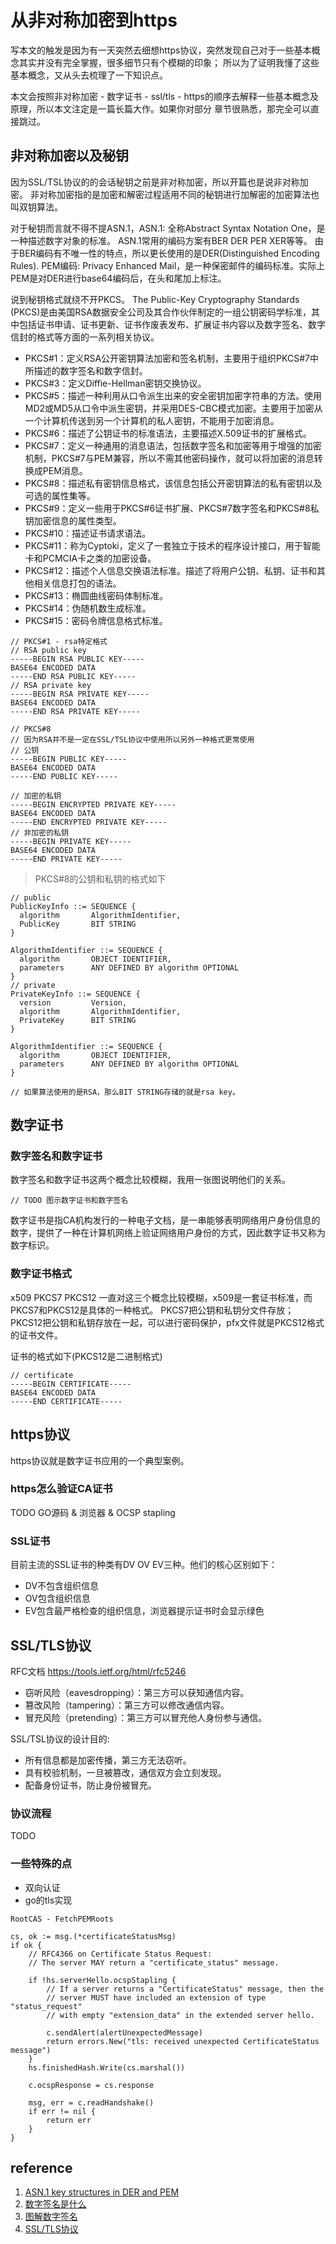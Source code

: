 # 从非对称加密到https
写本文的触发是因为有一天突然去细想https协议，突然发现自己对于一些基本概念其实并没有完全掌握，很多细节只有个模糊的印象；
所以为了证明我懂了这些基本概念，又从头去梳理了一下知识点。

本文会按照非对称加密 - 数字证书 - ssl/tls - https的顺序去解释一些基本概念及原理，所以本文注定是一篇长篇大作。如果你对部分
章节很熟悉，那完全可以直接跳过。

## 非对称加密以及秘钥
因为SSL/TSL协议的的会话秘钥之前是非对称加密，所以开篇也是说非对称加密。
非对称加密指的是加密和解密过程适用不同的秘钥进行加解密的加密算法也叫双钥算法。

对于秘钥而言就不得不提ASN.1，ASN.1: 全称Abstract Syntax Notation One，是一种描述数字对象的标准。
ASN.1常用的编码方案有BER DER PER XER等等。
由于BER编码有不唯一性的特点，所以更长使用的是DER(Distinguished Encoding Rules).
PEM编码: Privacy Enhanced Mail，是一种保密邮件的编码标准。实际上PEM是对DER进行base64编码后，在头和尾加上标注。

说到秘钥格式就绕不开PKCS。
The Public-Key Cryptography Standards (PKCS)是由美国RSA数据安全公司及其合作伙伴制定的一组公钥密码学标准，其中包括证书申请、证书更新、证书作废表发布、扩展证书内容以及数字签名、数字信封的格式等方面的一系列相关协议。

- PKCS#1：定义RSA公开密钥算法加密和签名机制，主要用于组织PKCS#7中所描述的数字签名和数字信封。 
- PKCS#3：定义Diffie-Hellman密钥交换协议。 
- PKCS#5：描述一种利用从口令派生出来的安全密钥加密字符串的方法。使用MD2或MD5从口令中派生密钥，并采用DES-CBC模式加密。主要用于加密从一个计算机传送到另一个计算机的私人密钥，不能用于加密消息。 
- PKCS#6：描述了公钥证书的标准语法，主要描述X.509证书的扩展格式。 
- PKCS#7：定义一种通用的消息语法，包括数字签名和加密等用于增强的加密机制，PKCS#7与PEM兼容，所以不需其他密码操作，就可以将加密的消息转换成PEM消息。 
- PKCS#8：描述私有密钥信息格式，该信息包括公开密钥算法的私有密钥以及可选的属性集等。 
- PKCS#9：定义一些用于PKCS#6证书扩展、PKCS#7数字签名和PKCS#8私钥加密信息的属性类型。 
- PKCS#10：描述证书请求语法。 
- PKCS#11：称为Cyptoki，定义了一套独立于技术的程序设计接口，用于智能卡和PCMCIA卡之类的加密设备。 
- PKCS#12：描述个人信息交换语法标准。描述了将用户公钥、私钥、证书和其他相关信息打包的语法。 
- PKCS#13：椭圆曲线密码体制标准。 
- PKCS#14：伪随机数生成标准。 
- PKCS#15：密码令牌信息格式标准。 

```
// PKCS#1 - rsa特定格式
// RSA public key
-----BEGIN RSA PUBLIC KEY-----
BASE64 ENCODED DATA
-----END RSA PUBLIC KEY-----
// RSA private key
-----BEGIN RSA PRIVATE KEY-----
BASE64 ENCODED DATA
-----END RSA PRIVATE KEY-----
```

```
// PKCS#8
// 因为RSA并不是一定在SSL/TSL协议中使用所以另外一种格式更常使用
// 公钥
-----BEGIN PUBLIC KEY-----
BASE64 ENCODED DATA
-----END PUBLIC KEY-----

// 加密的私钥
-----BEGIN ENCRYPTED PRIVATE KEY-----
BASE64 ENCODED DATA
-----END ENCRYPTED PRIVATE KEY-----
// 非加密的私钥
-----BEGIN PRIVATE KEY-----
BASE64 ENCODED DATA
-----END PRIVATE KEY-----
```

> PKCS#8的公钥和私钥的格式如下

```
// public 
PublicKeyInfo ::= SEQUENCE {
  algorithm       AlgorithmIdentifier,
  PublicKey       BIT STRING
}
 
AlgorithmIdentifier ::= SEQUENCE {
  algorithm       OBJECT IDENTIFIER,
  parameters      ANY DEFINED BY algorithm OPTIONAL
}
// private
PrivateKeyInfo ::= SEQUENCE {
  version         Version,
  algorithm       AlgorithmIdentifier,
  PrivateKey      BIT STRING
}
 
AlgorithmIdentifier ::= SEQUENCE {
  algorithm       OBJECT IDENTIFIER,
  parameters      ANY DEFINED BY algorithm OPTIONAL
}

// 如果算法使用的是RSA，那么BIT STRING存储的就是rsa key。
```

## 数字证书
### 数字签名和数字证书
数字签名和数字证书这两个概念比较模糊，我用一张图说明他们的关系。

```
// TODO 图示数字证书和数字签名
```

数字证书是指CA机构发行的一种电子文档，是一串能够表明网络用户身份信息的数字，提供了一种在计算机网络上验证网络用户身份的方式，因此数字证书又称为数字标识。

### 数字证书格式
x509 PKCS7 PKCS12
一直对这三个概念比较模糊，x509是一套证书标准，而PKCS7和PKCS12是具体的一种格式。
PKCS7把公钥和私钥分文件存放；PKCS12把公钥和私钥存放在一起，可以进行密码保护，pfx文件就是PKCS12格式的证书文件。

证书的格式如下(PKCS12是二进制格式)
```
// certificate
-----BEGIN CERTIFICATE----- 
BASE64 ENCODED DATA
-----END CERTIFICATE----- 
```

## https协议
https协议就是数字证书应用的一个典型案例。

### https怎么验证CA证书
TODO GO源码 & 浏览器 & OCSP stapling

### SSL证书
目前主流的SSL证书的种类有DV OV EV三种。他们的核心区别如下：
- DV不包含组织信息	
- OV包含组织信息
- EV包含最严格检查的组织信息，浏览器提示证书时会显示绿色

## SSL/TLS协议
RFC文档 https://tools.ietf.org/html/rfc5246
- 窃听风险（eavesdropping）：第三方可以获知通信内容。
- 篡改风险（tampering）：第三方可以修改通信内容。
- 冒充风险（pretending）：第三方可以冒充他人身份参与通信。

SSL/TSL协议的设计目的:
- 所有信息都是加密传播，第三方无法窃听。
- 具有校验机制，一旦被篡改，通信双方会立刻发现。
- 配备身份证书，防止身份被冒充。
### 协议流程
TODO
### 一些特殊的点
- 双向认证
- go的tls实现

```
RootCAS - FetchPEMRoots

cs, ok := msg.(*certificateStatusMsg)
if ok {
	// RFC4366 on Certificate Status Request:
	// The server MAY return a "certificate_status" message.

	if !hs.serverHello.ocspStapling {
		// If a server returns a "CertificateStatus" message, then the
		// server MUST have included an extension of type "status_request"
		// with empty "extension_data" in the extended server hello.

		c.sendAlert(alertUnexpectedMessage)
		return errors.New("tls: received unexpected CertificateStatus message")
	}
	hs.finishedHash.Write(cs.marshal())

	c.ocspResponse = cs.response

	msg, err = c.readHandshake()
	if err != nil {
		return err
	}
}
```

## reference
1. [ASN.1 key structures in DER and PEM](https://tls.mbed.org/kb/cryptography/asn1-key-structures-in-der-and-pem)
2. [数字签名是什么](http://www.ruanyifeng.com/blog/2011/08/what_is_a_digital_signature.html)
3. [图解数字签名](http://www.youdzone.com/signature.html)
4. [SSL/TLS协议](https://www.ruanyifeng.com/blog/2014/02/ssl_tls.html)
